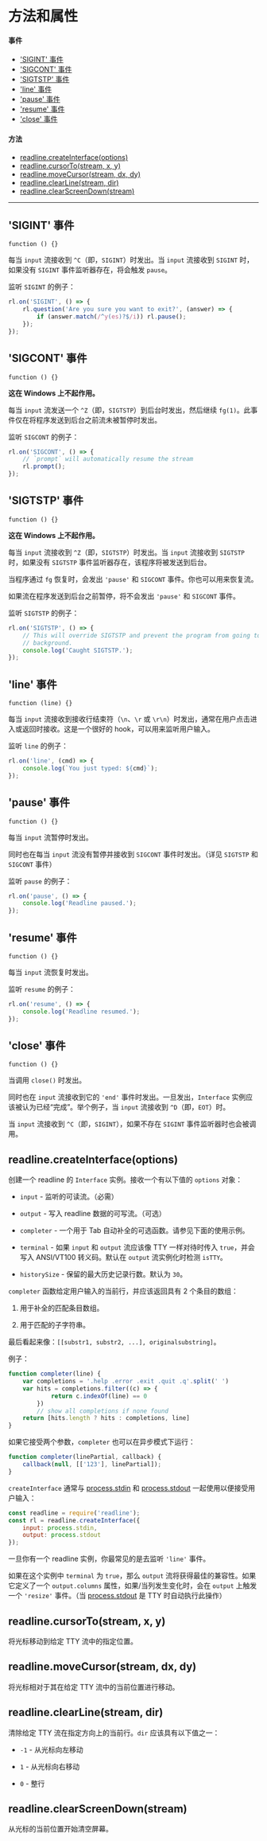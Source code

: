 # 方法和属性

#### 事件

* ['SIGINT' 事件](#sigint-事件)
* ['SIGCONT' 事件](#sigcont-事件)
* ['SIGTSTP' 事件](#sigtstp-事件)
* ['line' 事件](#line-事件)
* ['pause' 事件](#pause-事件)
* ['resume' 事件](#resume-事件)
* ['close' 事件](#close-事件)

#### 方法

* [readline.createInterface(options)](#readlinecreateInterfaceoptions)
* [readline.cursorTo(stream, x, y)](#readlinecursortostream-x-y)
* [readline.moveCursor(stream, dx, dy)](#readlinemovecursorstream-dx-dy)
* [readline.clearLine(stream, dir)](#readlineclearLinestream-dir)
* [readline.clearScreenDown(stream)](#readlineclearscreendownstream)

-------------------------------------------------------


## 'SIGINT' 事件

`function () {}`

每当 `input` 流接收到 `^C`（即，`SIGINT`）时发出。当 `input` 流接收到 `SIGINT` 时，如果没有 `SIGINT` 事件监听器存在，将会触发 `pause`。

监听 `SIGINT` 的例子：

``` javascript
rl.on('SIGINT', () => {
    rl.question('Are you sure you want to exit?', (answer) => {
        if (answer.match(/^y(es)?$/i)) rl.pause();
    });
});
```


## 'SIGCONT' 事件

`function () {}`

**这在 Windows 上不起作用。**

每当 `input` 流发送一个 `^Z`（即，`SIGTSTP`）到后台时发出，然后继续 `fg(1)`。此事件仅在将程序发送到后台之前流未被暂停时发出。

监听 `SIGCONT` 的例子：

``` javascript
rl.on('SIGCONT', () => {
    // `prompt` will automatically resume the stream
    rl.prompt();
});
```


## 'SIGTSTP' 事件

`function () {}`

**这在 Windows 上不起作用。**

每当 `input` 流接收到 `^Z`（即，`SIGTSTP`）时发出。当 `input` 流接收到 `SIGTSTP` 时，如果没有 `SIGTSTP` 事件监听器存在，该程序将被发送到后台。

当程序通过 `fg` 恢复时，会发出 `'pause'` 和 `SIGCONT` 事件。你也可以用来恢复流。

如果流在程序发送到后台之前暂停，将不会发出 `'pause'` 和 `SIGCONT` 事件。

监听 `SIGTSTP` 的例子：

``` javascript
rl.on('SIGTSTP', () => {
    // This will override SIGTSTP and prevent the program from going to the
    // background.
    console.log('Caught SIGTSTP.');
});
```


## 'line' 事件

`function (line) {}`

每当 `input` 流接收到接收行结束符（`\n`、`\r` 或 `\r\n`）时发出，通常在用户点击进入或返回时接收。这是一个很好的 hook，可以用来监听用户输入。

监听 `line` 的例子：

``` javascript
rl.on('line', (cmd) => {
    console.log(`You just typed: ${cmd}`);
});
```


## 'pause' 事件

`function () {}`

每当 `input` 流暂停时发出。

同时也在每当 `input` 流没有暂停并接收到 `SIGCONT` 事件时发出。（详见 `SIGTSTP` 和 `SIGCONT` 事件）

监听 `pause` 的例子：

``` javascript
rl.on('pause', () => {
    console.log('Readline paused.');
});
```


## 'resume' 事件

`function () {}`

每当 `input` 流恢复时发出。

监听 `resume` 的例子：

``` javascript
rl.on('resume', () => {
    console.log('Readline resumed.');
});
```


## 'close' 事件

`function () {}`

当调用 `close()` 时发出。

同时也在 `input` 流接收到它的 `'end'` 事件时发出。一旦发出，`Interface` 实例应该被认为已经“完成”。举个例子，当 `input` 流接收到 `^D`（即，`EOT`）时。

当 `input` 流接收到 `^C`（即，`SIGINT`），如果不存在 `SIGINT` 事件监听器时也会被调用。


## readline.createInterface(options)

创建一个 readline 的 `Interface` 实例。接收一个有以下值的 `options` 对象：

* `input` - 监听的可读流。（必需）

* `output` - 写入 readline 数据的可写流。（可选）

* `completer` - 一个用于 Tab 自动补全的可选函数。请参见下面的使用示例。

* `terminal` - 如果 `input` 和 `output` 流应该像 TTY 一样对待时传入 `true`，并会写入 ANSI/VT100 转义码。默认在 `output` 流实例化时检测 `isTTY`。

* `historySize` - 保留的最大历史记录行数。默认为 `30`。

`completer` 函数给定用户输入的当前行，并应该返回具有 2 个条目的数组：

1. 用于补全的匹配条目数组。

2. 用于匹配的子字符串。

最后看起来像：`[[substr1, substr2, ...], originalsubstring]`。

例子：

``` javascript
function completer(line) {
    var completions = '.help .error .exit .quit .q'.split(' ')
    var hits = completions.filter((c) => {
            return c.indexOf(line) == 0
        })
        // show all completions if none found
    return [hits.length ? hits : completions, line]
}
```

如果它接受两个参数，`completer` 也可以在异步模式下运行：

``` javascript
function completer(linePartial, callback) {
    callback(null, [['123'], linePartial]);
}
```

`createInterface` 通常与 [process.stdin](../process/process.md#stdin) 和 [process.stdout](../process/process.md#stdout) 一起使用以便接受用户输入：

``` javascript
const readline = require('readline');
const rl = readline.createInterface({
    input: process.stdin,
    output: process.stdout
});
```

一旦你有一个 readline 实例，你最常见的是去监听 `'line'` 事件。

如果在这个实例中 `terminal` 为 `true`，那么 `output` 流将获得最佳的兼容性。如果它定义了一个 `output.columns` 属性，如果/当列发生变化时，会在 `output` 上触发一个 `'resize'` 事件。（当 [process.stdout](../process/process.md#stdout) 是 TTY 时自动执行此操作）


## readline.cursorTo(stream, x, y)

将光标移动到给定 TTY 流中的指定位置。


## readline.moveCursor(stream, dx, dy)

将光标相对于其在给定 TTY 流中的当前位置进行移动。


## readline.clearLine(stream, dir)

清除给定 TTY 流在指定方向上的当前行。`dir` 应该具有以下值之一：

* `-1` - 从光标向左移动

* `1` - 从光标向右移动

* `0` - 整行


## readline.clearScreenDown(stream)

从光标的当前位置开始清空屏幕。